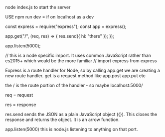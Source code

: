 node index.js to start the server

USE npm run dev = if on localhost as a dev


const express = require("express");
const app = express();

app.get("/", (req, res) => {
  res.send({ hi: "there" });
});

app.listen(5000);

// this is a node specific import. It uses common JavaScript rather than es2015+ which would be the more familiar
// import express from express

Express is a route handler for Node, so by calling app.get we are creating a new route handler. 
get is a request method like app.post app.put etc

the / is the route portion of the handler - so maybe localhost:5000/

req = request

res = response

res.send sends the JSON as a plain JavaScript object ({}). This closes the response and returns the object. It is an arrow function.

app.listen(5000) this is node.js listening to anything on that port.